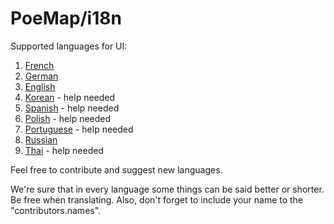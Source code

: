 # PoeMap/i18n

Supported languages for UI:
1. [French](fr.json)
2. [German](de.json)
3. [English](en.json)
4. [Korean](ko.json) - help needed
5. [Spanish](es.json) - help needed
6. [Polish](pl.json) - help needed
7. [Portuguese](pt.json) - help needed
8. [Russian](ru.json)
9. [Thai](th.json) - help needed

Feel free to contribute and suggest new languages.

We're sure that in every language some things can be said better or shorter. Be free when translating.
Also, don't forget to include your name to the "contributors.names".
